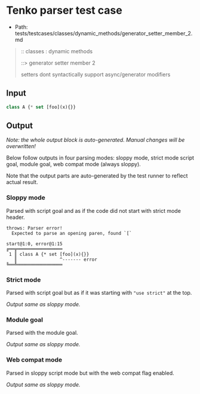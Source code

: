 # Tenko parser test case

- Path: tests/testcases/classes/dynamic_methods/generator_setter_member_2.md

> :: classes : dynamic methods
>
> ::> generator setter member 2
>
> setters dont syntactically support async/generator modifiers

## Input

`````js
class A {* set [foo](x){}}
`````

## Output

_Note: the whole output block is auto-generated. Manual changes will be overwritten!_

Below follow outputs in four parsing modes: sloppy mode, strict mode script goal, module goal, web compat mode (always sloppy).

Note that the output parts are auto-generated by the test runner to reflect actual result.

### Sloppy mode

Parsed with script goal and as if the code did not start with strict mode header.

`````
throws: Parser error!
  Expected to parse an opening paren, found `[`

start@1:0, error@1:15
╔══╦═════════════════
 1 ║ class A {* set [foo](x){}}
   ║                ^------- error
╚══╩═════════════════

`````

### Strict mode

Parsed with script goal but as if it was starting with `"use strict"` at the top.

_Output same as sloppy mode._

### Module goal

Parsed with the module goal.

_Output same as sloppy mode._

### Web compat mode

Parsed in sloppy script mode but with the web compat flag enabled.

_Output same as sloppy mode._
